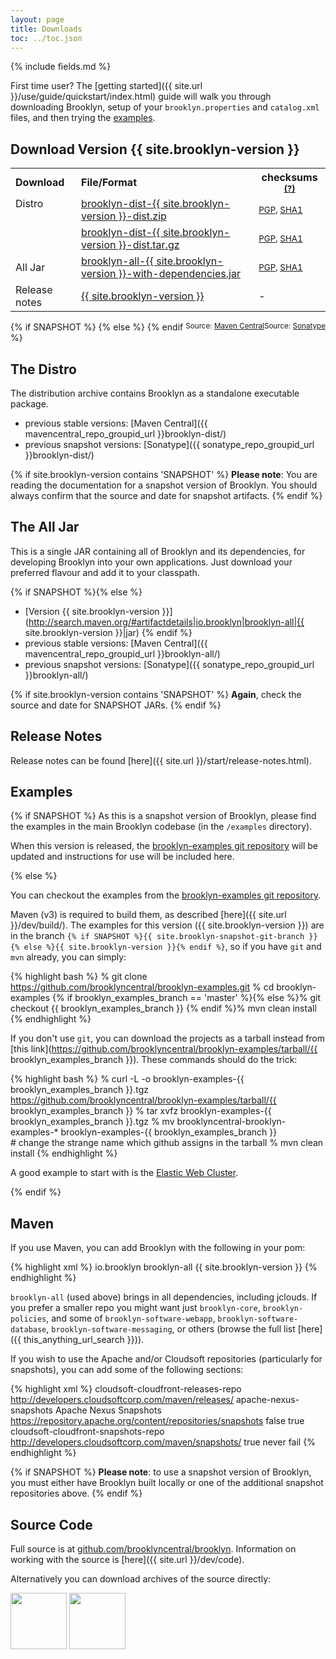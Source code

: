 ```yaml
---
layout: page
title: Downloads
toc: ../toc.json
---
```

{% include fields.md %}

First time user? The [getting started]({{ site.url }}/use/guide/quickstart/index.html) guide will walk you through downloading Brooklyn, setup of your `brooklyn.properties` and `catalog.xml` files, and then trying the [examples](#examples). 

## Download Version {{ site.brooklyn-version }}

<table>
<tr>
	<th style='text-align:left'>Download</th>
	<th style='text-align:left'>File/Format</th>
	<th>checksums <small><a href="/meta/verify.html" title='Instructions on verifying the integrity of your downloads.'>(?)</a></small></th>
</tr>
<tr>
	<td style='text-align:left;vertical-align:top' rowspan='2'>Distro</td>
	<td style='text-align:left'><a href='{{ this_dist_url_zip }}' title='Download ZIP archive'>brooklyn-dist-{{ site.brooklyn-version }}-dist.zip</a></td>
	<td><small><a href='{{ this_dist_url_zip }}.asc'>PGP</a>, <a href='{{ this_dist_url_zip }}.sha1'>SHA1</a></small></td>
</tr>
<tr>
	<td style='text-align:left'><a href='{{ this_dist_url_tgz }}' title='Download TGZ archive'>brooklyn-dist-{{ site.brooklyn-version }}-dist.tar.gz</a></td>
	<td ><small><a href='{{ this_dist_url_tgz }}.asc'>PGP</a>, <a href='{{ this_dist_url_tgz }}.sha1'>SHA1</a></small></td>
</tr>
<tr>
	<td style='text-align:left'>All Jar</td>
	<td style='text-align:left'><a href='{{ this_alljar_url_jar }}' title='Download the ALL JAR'>brooklyn-all-{{ site.brooklyn-version }}-with-dependencies.jar</a></td>
	<td ><small><a href='{{ this_alljar_url_jar }}.asc'>PGP</a>, <a href='{{ this_alljar_url_jar }}.sha1'>SHA1<a/></small></td>
</tr>
<tr>
	<td style='text-align:left'>Release notes</td>
	<td style='text-align:left'><a href='{{ site.url }}/start/release-notes.html'>{{ site.brooklyn-version }}</a></td>
	<td> - </td>
</tr>
</table>
{% if SNAPSHOT %}
<span style='float:right'><small>Source: <a href='{{ this_anything_url_search }}'>Sonatype</a></small></span>
{% else %}
<span style='float:right'><small>Source: <a href='{{ this_anything_url_search }}'>Maven Central</a></small></span>
{% endif %}

<a name="distro"></a>
## The Distro

The distribution archive contains Brooklyn as a standalone executable package.

* previous stable versions: [Maven Central]({{ mavencentral_repo_groupid_url }}brooklyn-dist/)
* previous snapshot versions: [Sonatype]({{ sonatype_repo_groupid_url }}brooklyn-dist/)

{% if site.brooklyn-version contains 'SNAPSHOT' %} 
**Please note**: You are reading the documentation for a snapshot version of Brooklyn.
You should always confirm that the source and date for snapshot artifacts.
{% endif %}


<a name="alljar"></a>
## The All Jar

This is a single JAR containing all of Brooklyn and its dependencies, for developing Brooklyn into your own applications. Just download your preferred flavour and add it to your classpath.

{% if SNAPSHOT %}{% else %}
* [Version {{ site.brooklyn-version }}](http://search.maven.org/#artifactdetails|io.brooklyn|brooklyn-all|{{ site.brooklyn-version }}|jar) 
{% endif %}
* previous stable versions: [Maven Central]({{ mavencentral_repo_groupid_url }}brooklyn-all/)
* previous snapshot versions: [Sonatype]({{ sonatype_repo_groupid_url }}brooklyn-all/)

{% if site.brooklyn-version contains 'SNAPSHOT' %} 
**Again**, check the source and date for SNAPSHOT JARs.
{% endif %}

## Release Notes

Release notes can be found [here]({{ site.url }}/start/release-notes.html).

<a name="examples"></a>
## Examples

{% if SNAPSHOT %}
As this is a snapshot version of Brooklyn, please find the examples in the main Brooklyn codebase (in the `/examples` directory).

When this version is released, the [brooklyn-examples git repository](http://github.com/brooklyncentral/brooklyn-examples) will be updated and instructions for use will be included here. 

{% else %}

You can checkout the examples from the [brooklyn-examples git repository](http://github.com/brooklyncentral/brooklyn-examples).

Maven (v3) is required to build them, as described [here]({{ site.url }}/dev/build/).
The examples for this version ({{ site.brooklyn-version }}) are in the branch 
`{% if SNAPSHOT %}{{ site.brooklyn-snapshot-git-branch }}{% else %}{{ site.brooklyn-version }}{% endif %}`, so if you have `git` and `mvn` already, you can simply:

{% highlight bash %}
% git clone https://github.com/brooklyncentral/brooklyn-examples.git
% cd brooklyn-examples
{% if brooklyn_examples_branch == 'master' %}{% else %}% git checkout {{ brooklyn_examples_branch }}
{% endif %}% mvn clean install
{% endhighlight %}
 

If you don't use `git`, you can download the projects as a tarball instead
from [this link](https://github.com/brooklyncentral/brooklyn-examples/tarball/{{ brooklyn_examples_branch }}). 
These commands should do the trick:

{% highlight bash %}
% curl -L -o brooklyn-examples-{{ brooklyn_examples_branch }}.tgz \
     https://github.com/brooklyncentral/brooklyn-examples/tarball/{{ brooklyn_examples_branch }}
% tar xvfz brooklyn-examples-{{ brooklyn_examples_branch }}.tgz
% mv brooklyncentral-brooklyn-examples-* brooklyn-examples-{{ brooklyn_examples_branch }} \
     # change the strange name which github assigns in the tarball
% mvn clean install
{% endhighlight %}


A good example to start with is the [Elastic Web Cluster]({{site.url}}/use/examples/webcluster.html).

{% endif %} 


<a name="maven"></a>
## Maven

If you use Maven, you can add Brooklyn with the following in your pom:

{% highlight xml %}
    <dependencies>
        <dependency>
            <groupId>io.brooklyn</groupId>
            <artifactId>brooklyn-all</artifactId>
            <version>{{ site.brooklyn-version }}</version>
        </dependency>
    </dependencies>
{% endhighlight %}

`brooklyn-all` (used above) brings in all dependencies, including jclouds.
If you prefer a smaller repo you might want just ``brooklyn-core``,  ``brooklyn-policies``, 
and some of ``brooklyn-software-webapp``,  ``brooklyn-software-database``, ``brooklyn-software-messaging``, or others
(browse the full list [here]({{ this_anything_url_search }})).

If you wish to use the Apache and/or Cloudsoft repositories (particularly for snapshots),
you can add some of the following sections:

{% highlight xml %}
    <repositories>
        <repository>
            <id>cloudsoft-cloudfront-releases-repo</id>
            <url>http://developers.cloudsoftcorp.com/maven/releases/</url>
        </repository>
        <!-- optional for snapshot versions -->
        <repository>
            <id>apache-nexus-snapshots</id>
            <name>Apache Nexus Snapshots</name>
            <url>https://repository.apache.org/content/repositories/snapshots</url>
            <releases> <enabled>false</enabled> </releases>
            <snapshots> <enabled>true</enabled> </snapshots>
        </repository>
        <repository>
            <id>cloudsoft-cloudfront-snapshots-repo</id>
            <url>http://developers.cloudsoftcorp.com/maven/snapshots/</url>
            <snapshots>
                <enabled>true</enabled>
                <updatePolicy>never</updatePolicy>
                <checksumPolicy>fail</checksumPolicy>
           </snapshots>
         </repository>
    </repositories>
{% endhighlight %}

{% if SNAPSHOT %}
**Please note**: to use a snapshot version of Brooklyn, you must either have Brooklyn built locally
or one of the additional snapshot repositories above.
{% endif %}


<a name="source"></a>
## Source Code

Full source is at [github.com/brooklyncentral/brooklyn](http://github.com/brooklyncentral/brooklyn).
Information on working with the source is [here]({{ site.url }}/dev/code).

Alternatively you can download archives of the source directly:

<a href="https://github.com/brooklyncentral/brooklyn/tarball/master"><img border="0" width="90" src="https://github.com/images/modules/download/tar.png"></a>
<a href="https://github.com/brooklyncentral/brooklyn/zipball/master"><img border="0" width="90" src="https://github.com/images/modules/download/zip.png"></a>

